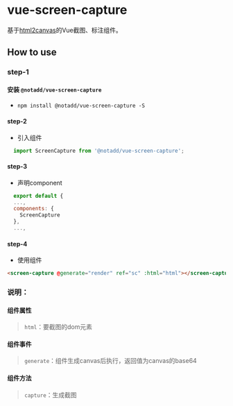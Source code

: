 # vue-screen-capture

基于[html2canvas](https://github.com/niklasvh/html2canvas)的Vue截图、标注组件。

## How to use
### step-1

#### 安装 `@notadd/vue-screen-capture`
+ `npm install @notadd/vue-screen-capture -S` 

#### step-2

+ 引入组件

```javascript
  import ScreenCapture from '@notadd/vue-screen-capture';
```

#### step-3

+ 声明component
```javascript
  export default {
  ...,
  components: {
    ScreenCapture
  },
  ...,
```

#### step-4

+ 使用组件

```html
<screen-capture @generate="render" ref="sc" :html="html"></screen-capture>
```

### 说明：

#### 组件属性
> `html`：要截图的dom元素

#### 组件事件
> `generate`：组件生成canvas后执行，返回值为canvas的base64

#### 组件方法
> `capture`：生成截图
